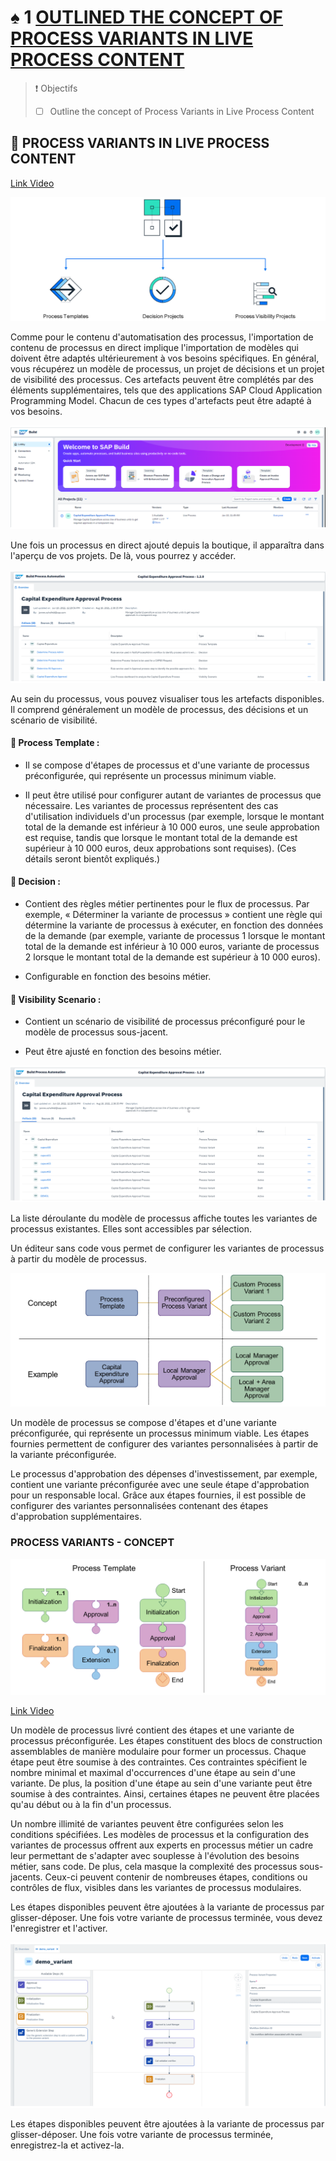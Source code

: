 # ♠ 1 [OUTLINED THE CONCEPT OF PROCESS VARIANTS IN LIVE PROCESS CONTENT](https://learning.sap.com/learning-journeys/create-processes-and-automations-with-sap-build-process-automation/outlining-the-concept-of-process-variants-in-live-process-content_d4e1edfb-7086-4165-bada-1619c19964b5)

> :exclamation: Objectifs
>
> - [ ] Outline the concept of Process Variants in Live Process Content

## :closed_book: PROCESS VARIANTS IN LIVE PROCESS CONTENT

[Link Video](https://learning.sap.com/learning-journeys/create-processes-and-automations-with-sap-build-process-automation/outlining-the-concept-of-process-variants-in-live-process-content_d4e1edfb-7086-4165-bada-1619c19964b5)

![](./assets/U2L2_Process_Variants_001.png)

Comme pour le contenu d'automatisation des processus, l'importation de contenu de processus en direct implique l'importation de modèles qui doivent être adaptés ultérieurement à vos besoins spécifiques. En général, vous récupérez un modèle de processus, un projet de décisions et un projet de visibilité des processus. Ces artefacts peuvent être complétés par des éléments supplémentaires, tels que des applications SAP Cloud Application Programming Model. Chacun de ces types d'artefacts peut être adapté à vos besoins.

![](./assets/U2L2_Process_Variants_002.png)

Une fois un processus en direct ajouté depuis la boutique, il apparaîtra dans l'aperçu de vos projets. De là, vous pourrez y accéder.

![](./assets/U2L2_Process_Variants_003.png)

Au sein du processus, vous pouvez visualiser tous les artefacts disponibles. Il comprend généralement un modèle de processus, des décisions et un scénario de visibilité.

#### :small_red_triangle_down: Process Template :

- Il se compose d'étapes de processus et d'une variante de processus préconfigurée, qui représente un processus minimum viable.

- Il peut être utilisé pour configurer autant de variantes de processus que nécessaire. Les variantes de processus représentent des cas d'utilisation individuels d'un processus (par exemple, lorsque le montant total de la demande est inférieur à 10 000 euros, une seule approbation est requise, tandis que lorsque le montant total de la demande est supérieur à 10 000 euros, deux approbations sont requises). (Ces détails seront bientôt expliqués.)

#### :small_red_triangle_down: Decision :

- Contient des règles métier pertinentes pour le flux de processus. Par exemple, « Déterminer la variante de processus » contient une règle qui détermine la variante de processus à exécuter, en fonction des données de la demande (par exemple, variante de processus 1 lorsque le montant total de la demande est inférieur à 10 000 euros, variante de processus 2 lorsque le montant total de la demande est supérieur à 10 000 euros).

- Configurable en fonction des besoins métier.

#### :small_red_triangle_down: Visibility Scenario :

- Contient un scénario de visibilité de processus préconfiguré pour le modèle de processus sous-jacent.

- Peut être ajusté en fonction des besoins métier.

![](./assets/U2L2_Process_Variants_004.png)

La liste déroulante du modèle de processus affiche toutes les variantes de processus existantes. Elles sont accessibles par sélection.

Un éditeur sans code vous permet de configurer les variantes de processus à partir du modèle de processus.

![](./assets/U2L2_Process_Variants_007.png)

Un modèle de processus se compose d'étapes et d'une variante préconfigurée, qui représente un processus minimum viable. Les étapes fournies permettent de configurer des variantes personnalisées à partir de la variante préconfigurée.

Le processus d'approbation des dépenses d'investissement, par exemple, contient une variante préconfigurée avec une seule étape d'approbation pour un responsable local. Grâce aux étapes fournies, il est possible de configurer des variantes personnalisées contenant des étapes d'approbation supplémentaires.

### PROCESS VARIANTS - CONCEPT

![](./assets/U2L2_Process_Variants_008.png)

[Link Video](https://learning.sap.com/learning-journeys/create-processes-and-automations-with-sap-build-process-automation/outlining-the-concept-of-process-variants-in-live-process-content_d4e1edfb-7086-4165-bada-1619c19964b5)

Un modèle de processus livré contient des étapes et une variante de processus préconfigurée. Les étapes constituent des blocs de construction assemblables de manière modulaire pour former un processus. Chaque étape peut être soumise à des contraintes. Ces contraintes spécifient le nombre minimal et maximal d'occurrences d'une étape au sein d'une variante. De plus, la position d'une étape au sein d'une variante peut être soumise à des contraintes. Ainsi, certaines étapes ne peuvent être placées qu'au début ou à la fin d'un processus.

Un nombre illimité de variantes peuvent être configurées selon les conditions spécifiées. Les modèles de processus et la configuration des variantes de processus offrent aux experts en processus métier un cadre leur permettant de s'adapter avec souplesse à l'évolution des besoins métier, sans code. De plus, cela masque la complexité des processus sous-jacents. Ceux-ci peuvent contenir de nombreuses étapes, conditions ou contrôles de flux, visibles dans les variantes de processus modulaires.

Les étapes disponibles peuvent être ajoutées à la variante de processus par glisser-déposer. Une fois votre variante de processus terminée, vous devez l'enregistrer et l'activer.

![](./assets/U2L2_Process_Variants_009.png)

Les étapes disponibles peuvent être ajoutées à la variante de processus par glisser-déposer. Une fois votre variante de processus terminée, enregistrez-la et activez-la.
